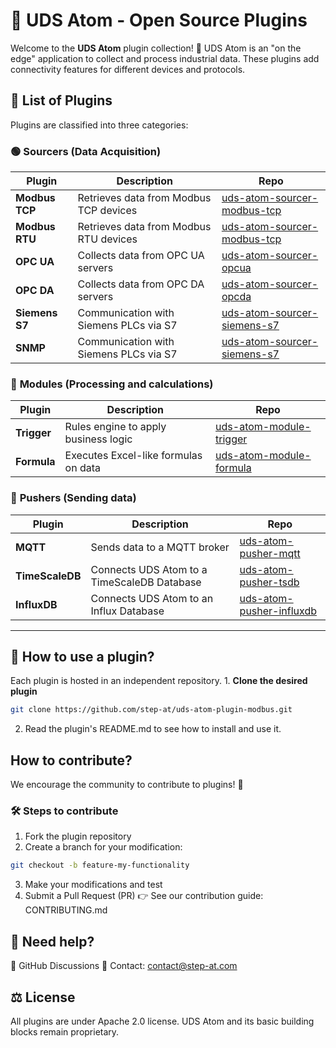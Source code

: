 # 🧩 UDS Atom - Open Source Plugins

Welcome to the **UDS Atom** plugin collection! 🎉
UDS Atom is an "on the edge" application to collect and process industrial data.
These plugins add connectivity features for different devices and protocols.

## 📂 List of Plugins

Plugins are classified into three categories:

### 🟢 **Sourcers** (Data Acquisition)
| Plugin | Description | Repo |
|--------|------------|------|
| **Modbus TCP** | Retrieves data from Modbus TCP devices | [uds-atom-sourcer-modbus-tcp](https://github.com/step-at/uds-atom-sourcer-modbus-tcp) |
| **Modbus RTU** | Retrieves data from Modbus RTU devices | [uds-atom-sourcer-modbus-tcp](https://github.com/step-at/uds-atom-sourcer-modbus-RTU) |
| **OPC UA** | Collects data from OPC UA servers | [uds-atom-sourcer-opcua](https://github.com/step-at/uds-atom-sourcer-opcua) |
| **OPC DA** | Collects data from OPC DA servers | [uds-atom-sourcer-opcda](https://github.com/step-at/uds-atom-sourcer-opcda) |
| **Siemens S7** | Communication with Siemens PLCs via S7 | [uds-atom-sourcer-siemens-s7](https://github.com/step-at/uds-atom-sourcer-siemens-s7) |
| **SNMP** | Communication with Siemens PLCs via S7 | [uds-atom-sourcer-siemens-s7](https://github.com/step-at/uds-atom-sourcer-siemens-s7) |

### 🔵 **Modules** (Processing and calculations)
| Plugin | Description | Repo |
|--------|------------|------|
| **Trigger** | Rules engine to apply business logic | [uds-atom-module-trigger](https://github.com/step-at/uds-atom-module-trigger) |
| **Formula** | Executes Excel-like formulas on data | [uds-atom-module-formula](https://github.com/step-at/uds-atom-module-formula) |

### 🔴 **Pushers** (Sending data)
| Plugin | Description | Repo |
|--------|------------|------|
| **MQTT** | Sends data to a MQTT broker | [uds-atom-pusher-mqtt](https://github.com/step-at/uds-atom-pusher-mqtt) |
| **TimeScaleDB** | Connects UDS Atom to a TimeScaleDB Database | [uds-atom-pusher-tsdb](https://github.com/step-at/uds-atom-pusher-tsdb) |
| **InfluxDB** | Connects UDS Atom to an Influx Database | [uds-atom-pusher-influxdb](https://github.com/step-at/uds-atom-pusher-influxdb) |

---

## 🚀 **How ​​to use a plugin?**
Each plugin is hosted in an independent repository. 1. **Clone the desired plugin**
```bash
git clone https://github.com/step-at/uds-atom-plugin-modbus.git
```

2. Read the plugin's README.md to see how to install and use it.

## **How ​​to contribute?**
We encourage the community to contribute to plugins! 🎉

### 🛠 Steps to contribute
1. Fork the plugin repository
2. Create a branch for your modification:
```bash
git checkout -b feature-my-functionality
```

3. Make your modifications and test
4. Submit a Pull Request (PR)
👉 See our contribution guide: CONTRIBUTING.md

## 📩 Need help?
🔹 GitHub Discussions
🔹 Contact: contact@step-at.com

## ⚖ License
All plugins are under Apache 2.0 license.
UDS Atom and its basic building blocks remain proprietary.
